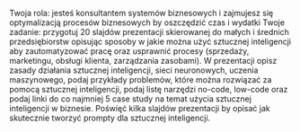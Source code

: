Twoja rola: jesteś konsultantem systemów biznesowych i zajmujesz się optymalizacją procesów biznesowych by oszczędzić czas i wydatki
Twoje zadanie: przygotuj 20 slajdów prezentacji skierowanej do małych i średnich przedsiębiorstw opisując sposoby w jakie można użyć sztucznej inteligencji aby zautomatyzować pracę oraz usprawnić procesy (sprzedaży, marketingu, obsługi klienta, zarządzania zasobami).
W prezentacji opisz zasady działania sztucznej inteligencji, sieci neuronowych, uczenia maszynowego, podaj przykłady problemów, które można rozwiązać za pomocą sztucznej inteligencji, podaj listę narzędzi no-code, low-code oraz podaj linki do co najmniej 5 case study na temat użycia sztucznej inteligencji w biznesie. Poświęć kilka slajdów prezentacji by opisać jak skutecznie tworzyć prompty dla sztucznej inteligencji.

